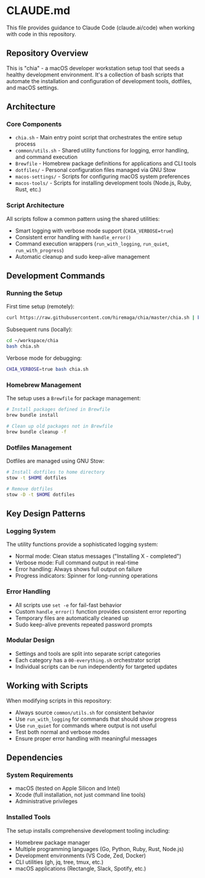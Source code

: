 # CLAUDE.md

This file provides guidance to Claude Code (claude.ai/code) when working with code in this repository.

## Repository Overview

This is "chia" - a macOS developer workstation setup tool that seeds a healthy development environment. It's a collection of bash scripts that automate the installation and configuration of development tools, dotfiles, and macOS settings.

## Architecture

### Core Components

- `chia.sh` - Main entry point script that orchestrates the entire setup process
- `common/utils.sh` - Shared utility functions for logging, error handling, and command execution
- `Brewfile` - Homebrew package definitions for applications and CLI tools
- `dotfiles/` - Personal configuration files managed via GNU Stow
- `macos-settings/` - Scripts for configuring macOS system preferences
- `macos-tools/` - Scripts for installing development tools (Node.js, Ruby, Rust, etc.)

### Script Architecture

All scripts follow a common pattern using the shared utilities:
- Smart logging with verbose mode support (`CHIA_VERBOSE=true`)
- Consistent error handling with `handle_error()`
- Command execution wrappers (`run_with_logging`, `run_quiet`, `run_with_progress`)
- Automatic cleanup and sudo keep-alive management

## Development Commands

### Running the Setup

First time setup (remotely):
```bash
curl https://raw.githubusercontent.com/hiremaga/chia/master/chia.sh | bash
```

Subsequent runs (locally):
```bash
cd ~/workspace/chia
bash chia.sh
```

Verbose mode for debugging:
```bash
CHIA_VERBOSE=true bash chia.sh
```

### Homebrew Management

The setup uses a `Brewfile` for package management:
```bash
# Install packages defined in Brewfile
brew bundle install

# Clean up old packages not in Brewfile
brew bundle cleanup -f
```

### Dotfiles Management

Dotfiles are managed using GNU Stow:
```bash
# Install dotfiles to home directory
stow -t $HOME dotfiles

# Remove dotfiles
stow -D -t $HOME dotfiles
```

## Key Design Patterns

### Logging System
The utility functions provide a sophisticated logging system:
- Normal mode: Clean status messages ("Installing X - completed")
- Verbose mode: Full command output in real-time
- Error handling: Always shows full output on failure
- Progress indicators: Spinner for long-running operations

### Error Handling
- All scripts use `set -e` for fail-fast behavior
- Custom `handle_error()` function provides consistent error reporting
- Temporary files are automatically cleaned up
- Sudo keep-alive prevents repeated password prompts

### Modular Design
- Settings and tools are split into separate script categories
- Each category has a `00-everything.sh` orchestrator script
- Individual scripts can be run independently for targeted updates

## Working with Scripts

When modifying scripts in this repository:
- Always source `common/utils.sh` for consistent behavior
- Use `run_with_logging` for commands that should show progress
- Use `run_quiet` for commands where output is not useful
- Test both normal and verbose modes
- Ensure proper error handling with meaningful messages

## Dependencies

### System Requirements
- macOS (tested on Apple Silicon and Intel)
- Xcode (full installation, not just command line tools)
- Administrative privileges

### Installed Tools
The setup installs comprehensive development tooling including:
- Homebrew package manager
- Multiple programming languages (Go, Python, Ruby, Rust, Node.js)
- Development environments (VS Code, Zed, Docker)
- CLI utilities (gh, jq, tree, tmux, etc.)
- macOS applications (Rectangle, Slack, Spotify, etc.)